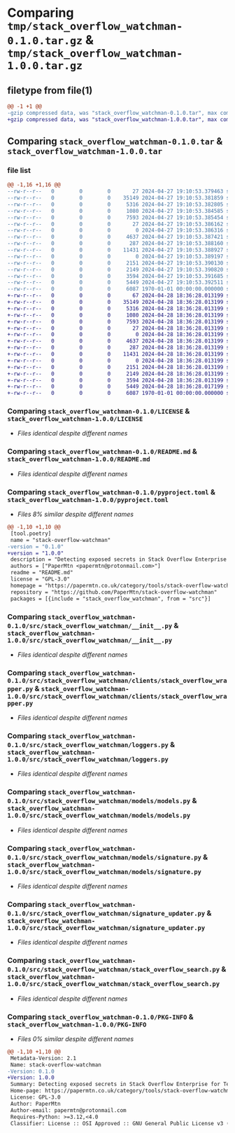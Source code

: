 # Comparing `tmp/stack_overflow_watchman-0.1.0.tar.gz` & `tmp/stack_overflow_watchman-1.0.0.tar.gz`

## filetype from file(1)

```diff
@@ -1 +1 @@
-gzip compressed data, was "stack_overflow_watchman-0.1.0.tar", max compression
+gzip compressed data, was "stack_overflow_watchman-1.0.0.tar", max compression
```

## Comparing `stack_overflow_watchman-0.1.0.tar` & `stack_overflow_watchman-1.0.0.tar`

### file list

```diff
@@ -1,16 +1,16 @@
--rw-r--r--   0        0        0       27 2024-04-27 19:10:53.379463 stack_overflow_watchman-0.1.0/CHANGELOG.md
--rw-r--r--   0        0        0    35149 2024-04-27 19:10:53.381859 stack_overflow_watchman-0.1.0/LICENSE
--rw-r--r--   0        0        0     5316 2024-04-27 19:10:53.382805 stack_overflow_watchman-0.1.0/README.md
--rw-r--r--   0        0        0     1080 2024-04-27 19:10:53.384585 stack_overflow_watchman-0.1.0/pyproject.toml
--rw-r--r--   0        0        0     7593 2024-04-27 19:10:53.385454 stack_overflow_watchman-0.1.0/src/stack_overflow_watchman/__init__.py
--rw-r--r--   0        0        0       27 2024-04-27 19:10:53.386162 stack_overflow_watchman-0.1.0/src/stack_overflow_watchman/__main__.py
--rw-r--r--   0        0        0        0 2024-04-27 19:10:53.386316 stack_overflow_watchman-0.1.0/src/stack_overflow_watchman/clients/__init__.py
--rw-r--r--   0        0        0     4637 2024-04-27 19:10:53.387421 stack_overflow_watchman-0.1.0/src/stack_overflow_watchman/clients/stack_overflow_wrapper.py
--rw-r--r--   0        0        0      287 2024-04-27 19:10:53.388160 stack_overflow_watchman-0.1.0/src/stack_overflow_watchman/exceptions.py
--rw-r--r--   0        0        0    11431 2024-04-27 19:10:53.388927 stack_overflow_watchman-0.1.0/src/stack_overflow_watchman/loggers.py
--rw-r--r--   0        0        0        0 2024-04-27 19:10:53.389197 stack_overflow_watchman-0.1.0/src/stack_overflow_watchman/models/__init__.py
--rw-r--r--   0        0        0     2151 2024-04-27 19:10:53.390130 stack_overflow_watchman-0.1.0/src/stack_overflow_watchman/models/models.py
--rw-r--r--   0        0        0     2149 2024-04-27 19:10:53.390820 stack_overflow_watchman-0.1.0/src/stack_overflow_watchman/models/signature.py
--rw-r--r--   0        0        0     3594 2024-04-27 19:10:53.391685 stack_overflow_watchman-0.1.0/src/stack_overflow_watchman/signature_updater.py
--rw-r--r--   0        0        0     5449 2024-04-27 19:10:53.392511 stack_overflow_watchman-0.1.0/src/stack_overflow_watchman/stack_overflow_search.py
--rw-r--r--   0        0        0     6087 1970-01-01 00:00:00.000000 stack_overflow_watchman-0.1.0/PKG-INFO
+-rw-r--r--   0        0        0       67 2024-04-28 18:36:28.013199 stack_overflow_watchman-1.0.0/CHANGELOG.md
+-rw-r--r--   0        0        0    35149 2024-04-28 18:36:28.013199 stack_overflow_watchman-1.0.0/LICENSE
+-rw-r--r--   0        0        0     5316 2024-04-28 18:36:28.013199 stack_overflow_watchman-1.0.0/README.md
+-rw-r--r--   0        0        0     1080 2024-04-28 18:36:28.013199 stack_overflow_watchman-1.0.0/pyproject.toml
+-rw-r--r--   0        0        0     7593 2024-04-28 18:36:28.013199 stack_overflow_watchman-1.0.0/src/stack_overflow_watchman/__init__.py
+-rw-r--r--   0        0        0       27 2024-04-28 18:36:28.013199 stack_overflow_watchman-1.0.0/src/stack_overflow_watchman/__main__.py
+-rw-r--r--   0        0        0        0 2024-04-28 18:36:28.013199 stack_overflow_watchman-1.0.0/src/stack_overflow_watchman/clients/__init__.py
+-rw-r--r--   0        0        0     4637 2024-04-28 18:36:28.013199 stack_overflow_watchman-1.0.0/src/stack_overflow_watchman/clients/stack_overflow_wrapper.py
+-rw-r--r--   0        0        0      287 2024-04-28 18:36:28.013199 stack_overflow_watchman-1.0.0/src/stack_overflow_watchman/exceptions.py
+-rw-r--r--   0        0        0    11431 2024-04-28 18:36:28.013199 stack_overflow_watchman-1.0.0/src/stack_overflow_watchman/loggers.py
+-rw-r--r--   0        0        0        0 2024-04-28 18:36:28.013199 stack_overflow_watchman-1.0.0/src/stack_overflow_watchman/models/__init__.py
+-rw-r--r--   0        0        0     2151 2024-04-28 18:36:28.013199 stack_overflow_watchman-1.0.0/src/stack_overflow_watchman/models/models.py
+-rw-r--r--   0        0        0     2149 2024-04-28 18:36:28.013199 stack_overflow_watchman-1.0.0/src/stack_overflow_watchman/models/signature.py
+-rw-r--r--   0        0        0     3594 2024-04-28 18:36:28.013199 stack_overflow_watchman-1.0.0/src/stack_overflow_watchman/signature_updater.py
+-rw-r--r--   0        0        0     5449 2024-04-28 18:36:28.017199 stack_overflow_watchman-1.0.0/src/stack_overflow_watchman/stack_overflow_search.py
+-rw-r--r--   0        0        0     6087 1970-01-01 00:00:00.000000 stack_overflow_watchman-1.0.0/PKG-INFO
```

### Comparing `stack_overflow_watchman-0.1.0/LICENSE` & `stack_overflow_watchman-1.0.0/LICENSE`

 * *Files identical despite different names*

### Comparing `stack_overflow_watchman-0.1.0/README.md` & `stack_overflow_watchman-1.0.0/README.md`

 * *Files identical despite different names*

### Comparing `stack_overflow_watchman-0.1.0/pyproject.toml` & `stack_overflow_watchman-1.0.0/pyproject.toml`

 * *Files 8% similar despite different names*

```diff
@@ -1,10 +1,10 @@
 [tool.poetry]
 name = "stack-overflow-watchman"
-version = "0.1.0"
+version = "1.0.0"
 description = "Detecting exposed secrets in Stack Overflow Enterprise for Teams"
 authors = ["PaperMtn <papermtn@protonmail.com>"]
 readme = "README.md"
 license = "GPL-3.0"
 homepage = "https://papermtn.co.uk/category/tools/stack-overflow-watchman"
 repository = "https://github.com/PaperMtn/stack-overflow-watchman"
 packages = [{include = "stack_overflow_watchman", from = "src"}]
```

### Comparing `stack_overflow_watchman-0.1.0/src/stack_overflow_watchman/__init__.py` & `stack_overflow_watchman-1.0.0/src/stack_overflow_watchman/__init__.py`

 * *Files identical despite different names*

### Comparing `stack_overflow_watchman-0.1.0/src/stack_overflow_watchman/clients/stack_overflow_wrapper.py` & `stack_overflow_watchman-1.0.0/src/stack_overflow_watchman/clients/stack_overflow_wrapper.py`

 * *Files identical despite different names*

### Comparing `stack_overflow_watchman-0.1.0/src/stack_overflow_watchman/loggers.py` & `stack_overflow_watchman-1.0.0/src/stack_overflow_watchman/loggers.py`

 * *Files identical despite different names*

### Comparing `stack_overflow_watchman-0.1.0/src/stack_overflow_watchman/models/models.py` & `stack_overflow_watchman-1.0.0/src/stack_overflow_watchman/models/models.py`

 * *Files identical despite different names*

### Comparing `stack_overflow_watchman-0.1.0/src/stack_overflow_watchman/models/signature.py` & `stack_overflow_watchman-1.0.0/src/stack_overflow_watchman/models/signature.py`

 * *Files identical despite different names*

### Comparing `stack_overflow_watchman-0.1.0/src/stack_overflow_watchman/signature_updater.py` & `stack_overflow_watchman-1.0.0/src/stack_overflow_watchman/signature_updater.py`

 * *Files identical despite different names*

### Comparing `stack_overflow_watchman-0.1.0/src/stack_overflow_watchman/stack_overflow_search.py` & `stack_overflow_watchman-1.0.0/src/stack_overflow_watchman/stack_overflow_search.py`

 * *Files identical despite different names*

### Comparing `stack_overflow_watchman-0.1.0/PKG-INFO` & `stack_overflow_watchman-1.0.0/PKG-INFO`

 * *Files 0% similar despite different names*

```diff
@@ -1,10 +1,10 @@
 Metadata-Version: 2.1
 Name: stack-overflow-watchman
-Version: 0.1.0
+Version: 1.0.0
 Summary: Detecting exposed secrets in Stack Overflow Enterprise for Teams
 Home-page: https://papermtn.co.uk/category/tools/stack-overflow-watchman
 License: GPL-3.0
 Author: PaperMtn
 Author-email: papermtn@protonmail.com
 Requires-Python: >=3.12,<4.0
 Classifier: License :: OSI Approved :: GNU General Public License v3 (GPLv3)
```

